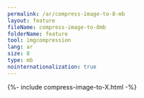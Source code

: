 ```yaml
---
permalink: /ar/compress-image-to-8-mb
layout: feature
fileName: compress-image-to-8mb
folderName: feature
tool: imgcompression
lang: ar
size: 8
type: mb
nointernationalization: true
---
```

{%- include compress-image-to-X.html -%}       
